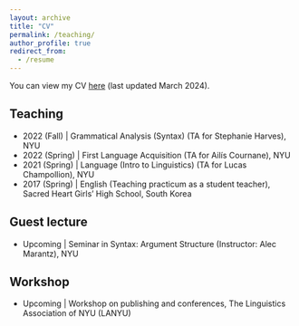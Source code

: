 ```yaml
---
layout: archive
title: "CV"
permalink: /teaching/
author_profile: true
redirect_from:
  - /resume
---
```


You can view my CV [here](https://drive.google.com/file/d/1CsbQwz9syMswSvexGjfquyxBSuyGO-Gw/view?usp=drive_link) (last updated March 2024).

<!-- ## Education

- 2019–present \| New York University (Ph.D.)
- 2019 \| Sogang University (M.A.)
- 2018 \| Sogang University (B.A.)

## Non-degree education            

- 2018 \| Linguistic Society of Korea (LSK) Linguistic School

## Fellowships & scholarships 

- 2019–2024 \| Henry M. MacCracken Fellowship, New York University
- 2019 \| Dean's Student Travel Grant Award, New York University
- 2018 \| Linguistic Society of Korea (LSK) Scholarship -->

## Teaching

- 2022 (Fall) \| Grammatical Analysis (Syntax) (TA for Stephanie Harves), NYU
- 2022 (Spring) \| First Language Acquisition (TA for Ailís Cournane), NYU
- 2021 (Spring) \| Language (Intro to Linguistics) (TA for Lucas Champollion), NYU
- 2017 (Spring) \| English (Teaching practicum as a student teacher), Sacred Heart Girls’ High School, South Korea

## Guest lecture

- Upcoming \| Seminar in Syntax: Argument Structure (Instructor: Alec Marantz), NYU

## Workshop

- Upcoming \| Workshop on publishing and conferences, The Linguistics Association of NYU (LANYU)

<!-- ## Affiliation

- 2018–present \| Linguistic Society of America (LSA) -->
